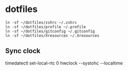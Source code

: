 # dotfiles

```
ln -sf ~/dotfiles/zshrc ~/.zshrc
ln -sf ~/dotfiles/profile ~/.profile
ln -sf ~/dotfiles/gitconfig ~/.gitconfig
ln -sf ~/dotfiles/Xresources ~/.Xresources
```

## Sync clock
timedatectl set-local-rtc 0
hwclock --systohc --localtime

